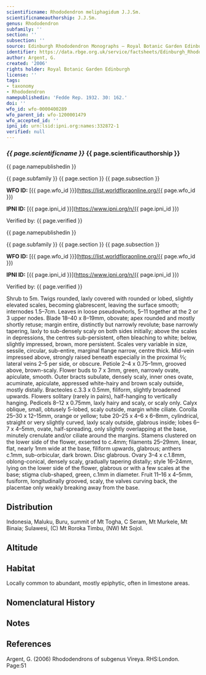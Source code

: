 ```yaml
---
scientificname: Rhododendron meliphagidum J.J.Sm.
scientificnameauthorship: J.J.Sm.
genus: Rhododendron
subfamily: ''
section: ''
subsection: ''
source: Edinburgh Rhododendron Monographs – Royal Botanic Garden Edinburgh
identifier: https://data.rbge.org.uk/service/factsheets/Edinburgh_Rhododendron_Monographs.xhtml
author: Argent, G.
created: '2006'
rights holder: Royal Botanic Garden Edinburgh
license: ''
tags:
- taxonomy
- Rhododendron
namepublishedin: 'Fedde Rep. 1932. 30: 162.'
doi: ''
wfo_id: wfo-0000400289
wfo_parent_id: wfo-1200001479
wfo_accepted_id: ''
ipni_id: urn:lsid:ipni.org:names:332872-1
verified: null
---
```

### _{{ page.scientificname }}_ {{ page.scientificauthorship }}
 {{ page.namepublishedin }}

{{ page.subfamily }} {{ page.section }} {{ page.subsection }}

**WFO ID:** [{{ page.wfo_id }}](https://list.worldfloraonline.org/{{ page.wfo_id }})

**IPNI ID:** [{{ page.ipni_id }}](https://www.ipni.org/n/{{ page.ipni_id }})

Verified by: {{ page.verified }}

 {{ page.namepublishedin }}

{{ page.subfamily }} {{ page.section }} {{ page.subsection }}

**WFO ID:** [{{ page.wfo_id }}](https://list.worldfloraonline.org/{{ page.wfo_id }})

**IPNI ID:** [{{ page.ipni_id }}](https://www.ipni.org/n/{{ page.ipni_id }})

Verified by: {{ page.verified }}



Shrub to 5m. Twigs rounded, laxly covered with rounded or lobed, slightly elevated scales, becoming glabrescent, leaving the surface smooth; internodes 1.5–7cm. Leaves in loose pseudowhorls, 5–11 together at the 2 or 3 upper nodes. Blade 18–40 x 8–19mm, obovate; apex rounded and mostly shortly retuse; margin entire, distinctly but narrowly revolute; base narrowly tapering, laxly to sub-densely scaly on both sides initially; above the scales in depressions, the centres sub-persistent, often bleaching to white; below, slightly impressed, brown, more persistent. Scales very variable in size, sessile, circular, sub-entire, marginal flange narrow, centre thick. Mid-vein impressed above, strongly raised beneath especially in the proximal 2⁄3; lateral veins 2–5 per side, or obscure. Petiole 2–4 x 0.75–1mm, grooved above, brown-scaly. Flower buds to 7 x 3mm, green, narrowly ovate, apiculate, smooth. Outer bracts subulate, densely scaly, inner ones ovate, acuminate, apiculate, appressed white-hairy and brown scaly outside, mostly distally. Bracteoles c.3.3 x 0.5mm, filiform, slightly broadened upwards. Flowers solitary (rarely in pairs), half-hanging to vertically hanging. Pedicels 8–12 x 0.75mm, laxly hairy and scaly, or scaly only. Calyx oblique, small, obtusely 5-lobed, scaly outside, margin white ciliate. Corolla 25–30 x 12–15mm, orange or yellow; tube 20–25 x 4–6 x 6–8mm, cylindrical, straight or very slightly curved, laxly scaly outside, glabrous inside; lobes 6–7 x 4–5mm, ovate, half-spreading, only slightly overlapping at the base, minutely crenulate and/or ciliate around the margins. Stamens clustered on the lower side of the flower, exserted to c.4mm; filaments 25–29mm, linear, flat, nearly 1mm wide at the base, filiform upwards, glabrous; anthers c.1mm, sub-orbicular, dark brown. Disc glabrous. Ovary 3–4 x c.1.8mm, oblong-conical, densely scaly, gradually tapering distally; style 16–24mm, lying on the lower side of the flower, glabrous or with a few scales at the base; stigma club-shaped, green, c.1mm in diameter. Fruit 11–16 x 4–5mm, fusiform, longitudinally grooved, scaly, the valves curving back, the placentae only weakly breaking away from the base.

## Distribution
Indonesia, Maluku, Buru, summit of Mt Togha, C Seram, Mt Murkele, Mt Binaia; Sulawesi, (C) Mt Roroka Timbu, (NW) Mt Sojol.

## Altitude


## Habitat
Locally common to abundant, mostly epiphytic, often in limestone areas.

## Nomenclatural History

                       
## Notes


## References

Argent, G. (2006) Rhododendrons of subgenus Vireya. RHS:London. Page:51

